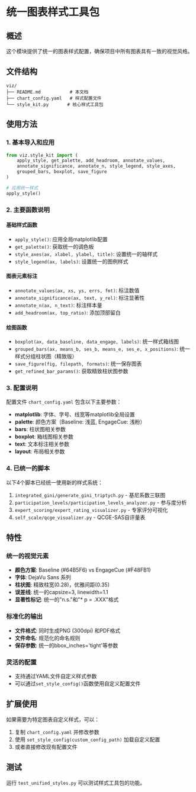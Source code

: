 # 统一图表样式工具包

## 概述

这个模块提供了统一的图表样式配置，确保项目中所有图表具有一致的视觉风格。

## 文件结构

```
viz/
├── README.md           # 本文档
├── chart_config.yaml   # 样式配置文件
└── style_kit.py       # 核心样式工具包
```

## 使用方法

### 1. 基本导入和应用

```python
from viz.style_kit import (
    apply_style, get_palette, add_headroom, annotate_values,
    annotate_significance, annotate_n, style_legend, style_axes,
    grouped_bars, boxplot, save_figure
)

# 应用统一样式
apply_style()
```

### 2. 主要函数说明

#### 基础样式函数

- `apply_style()`: 应用全局matplotlib配置
- `get_palette()`: 获取统一的调色板
- `style_axes(ax, xlabel, ylabel, title)`: 设置统一的轴样式
- `style_legend(ax, labels)`: 设置统一的图例样式

#### 图表元素标注

- `annotate_values(ax, xs, ys, errs, fmt)`: 标注数值
- `annotate_significance(ax, text, y_rel)`: 标注显著性
- `annotate_n(ax, n_text)`: 标注样本量
- `add_headroom(ax, top_ratio)`: 添加顶部留白

#### 绘图函数

- `boxplot(ax, data_baseline, data_engage, labels)`: 统一样式箱线图
- `grouped_bars(ax, means_b, ses_b, means_e, ses_e, x_positions)`: 统一样式分组柱状图（精致版）
- `save_figure(fig, filepath, formats)`: 统一保存图表
- `get_refined_bar_params()`: 获取精致柱状图参数

### 3. 配置说明

配置文件 `chart_config.yaml` 包含以下主要参数：

- **matplotlib**: 字体、字号、线宽等matplotlib全局设置
- **palette**: 颜色方案（Baseline: 浅蓝, EngageCue: 浅粉）
- **bars**: 柱状图相关参数
- **boxplot**: 箱线图相关参数
- **text**: 文本标注相关参数
- **layout**: 布局相关参数

### 4. 已统一的脚本

以下4个脚本已经统一使用新的样式系统：

1. `integrated_gini/generate_gini_triptych.py` - 基尼系数三联图
2. `participation_levels/participation_levels_analyzer.py` - 参与度分析
3. `expert_scoring/expert_rating_visualizer.py` - 专家评分可视化
4. `self_scale/qcge_visualizer.py` - QCGE-SAS自评量表

## 特性

### 统一的视觉元素

- **颜色方案**: Baseline (#64B5F6) vs EngageCue (#F48FB1)
- **字体**: DejaVu Sans 系列
- **柱状图**: 精致柱宽(0.28)，优雅间距(0.35)
- **误差线**: 统一的capsize=3, linewidth=1.1
- **显著性标记**: 统一的"n.s."和"* p = .XXX"格式

### 标准化的输出

- **文件格式**: 同时生成PNG (300dpi) 和PDF格式
- **文件命名**: 规范化的命名规则
- **保存参数**: 统一的bbox_inches='tight'等参数

### 灵活的配置

- 支持通过YAML文件自定义样式参数
- 可以通过`set_style_config()`函数使用自定义配置文件

## 扩展使用

如果需要为特定图表自定义样式，可以：

1. 复制 `chart_config.yaml` 并修改参数
2. 使用 `set_style_config(custom_config_path)` 加载自定义配置
3. 或者直接修改现有配置文件

## 测试

运行 `test_unified_styles.py` 可以测试样式工具包的功能。
